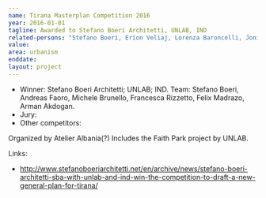 ```yaml
---
name: Tirana Masterplan Competition 2016
year: 2016-01-01
tagline: Awarded to Stefano Boeri Architetti, UNLAB, IND
related-persons: "Stefano Boeri, Erion Veliaj, Lorenza Baroncelli, Joni Baboçi, Andreas Faoro, Michele Brunello, Francesca Rizzetto, Felix Madrazo, Arman Akdogan"
value:
area: urbanism
enddate:
layout: project
---
```

* Winner: Stefano Boeri Architetti; UNLAB; IND. Team: Stefano Boeri, Andreas Faoro, Michele Brunello, Francesca Rizzetto, Felix Madrazo, Arman Akdogan.
* Jury:
* Other competitors:

Organized by Atelier Albania(?)
Includes the Faith Park project by UNLAB.

Links:
* <http://www.stefanoboeriarchitetti.net/en/archive/news/stefano-boeri-architetti-sba-with-unlab-and-ind-win-the-competition-to-draft-a-new-general-plan-for-tirana/>
